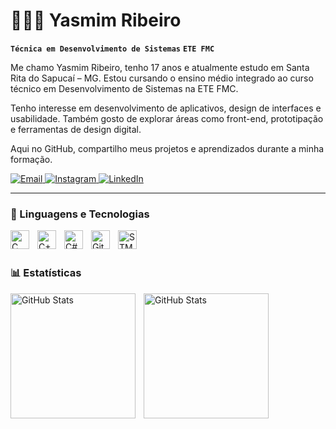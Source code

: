 # 👩🏻‍💻 Yasmim Ribeiro

**`Técnica em Desenvolvimento de Sistemas`**
**`ETE FMC`**

Me chamo Yasmim Ribeiro, tenho 17 anos e atualmente estudo em Santa Rita do Sapucaí – MG. Estou cursando o ensino médio integrado ao curso técnico em Desenvolvimento de Sistemas na ETE FMC.

Tenho interesse em desenvolvimento de aplicativos, design de interfaces e usabilidade. Também gosto de explorar áreas como front-end, prototipação e ferramentas de design digital.

 Aqui no GitHub, compartilho meus projetos e aprendizados durante a minha formação.

<p align="left">
    <a href="yasmim.ribeiro5005@gmail.com">
        <img 
            alt="Email" 
            title="Enviar um e-mail" 
            src="https://custom-icon-badges.demolab.com/badge/Email-E61B23.svg?logo=mail&logoColor=white" 
        />
    </a>
    <a href="https://www.instagram.com/yasmimrib_/" target="_blank">
    <img 
        alt="Instagram" 
        title="Me siga no Instagram" 
        src="https://custom-icon-badges.demolab.com/badge/Instagram-%23E1306C.svg?logo=instagram&logoColor=white" 
    />
</a>
      <a href="https://www.linkedin.com/in/seulinkedin/" target="_blank">
        <img 
            alt="LinkedIn" 
            title="Conecte-se comigo no LinkedIn" 
            src="https://custom-icon-badges.demolab.com/badge/LinkedIn-0077B5.svg?logo=linkedin&logoColor=white" 
        />
    </a>
</p>

---

### 🤖 Linguagens e Tecnologias

<img 
    align="left" 
    alt="C" 
    title="C" 
    width="30px" 
    style="padding-right: 10px;" 
    src="https://cdn.jsdelivr.net/gh/devicons/devicon@latest/icons/c/c-original.svg" 
/>

<img 
    align="left" 
    alt="C++" 
    title="C++"
    width="30px" 
    style="padding-right: 10px;" 
    src="https://cdn.jsdelivr.net/gh/devicons/devicon@latest/icons/cplusplus/cplusplus-original.svg"
/>

<img 
    align="left" 
    alt="C#" 
    title="C#" 
    width="30px" 
    style="padding-right: 10px;" 
    src="https://cdn.jsdelivr.net/gh/devicons/devicon@latest/icons/csharp/csharp-original.svg" 
/>

<img 
    align="left" 
    alt="Git" 
    title="Git" 
    width="30px" 
    style="padding-right: 10px;" 
    src="https://cdn.jsdelivr.net/gh/devicons/devicon@latest/icons/git/git-original.svg" 
/>

<img 
    align="left" 
    alt="STM32" 
    title="STM32" 
    width="30px" 
    style="padding-right: 10px;" 
    src="https://upload.wikimedia.org/wikipedia/commons/thumb/3/3b/STMicroelectronics_Logo.svg/512px-STMicroelectronics_Logo.svg.png" 
/>


<br/>
<br/>


### 📊 Estatísticas

<p>
  <img 
    align="left" 
    alt="GitHub Stats" 
    height="200" 
    style="padding-right: 10px;" 
    src="https://github-readme-stats.vercel.app/api?username=yasmimrib&show_icons=true&theme=omni&locale=pt-br" 
  />

  <img 
    align="left" 
    alt="GitHub Stats" 
    height="200" 
    src="https://github-readme-stats.vercel.app/api/top-langs/?username=yasmimrib&theme=omni&layout=compact&custom_title=Tecnologias&langs_count=9" 
  />
</p>

